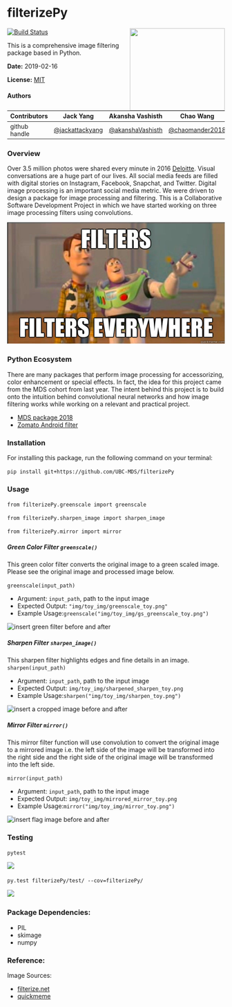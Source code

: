 
# filterizePy

<img src="https://filterize.net/wp-content/uploads/2018/02/logo_text_bottom-2.png" align="right" height="190" width="220"/>


[![Build Status](https://travis-ci.org/UBC-MDS/filterizePy.svg?branch=master)](https://travis-ci.org/UBC-MDS/filterizePy)

This is a comprehensive image filtering package based in Python.

**Date:** 2019-02-16

**License:** [MIT](https://opensource.org/licenses/MIT)

#### Authors

|Contributors |Jack Yang| Akansha Vashisth |Chao Wang|
|---|---|---|----|
|github handle|[@jackattackyang](https://github.com/jackattackyang)|[@akanshaVashisth](https://github.com/akanshaVashisth)|[@chaomander2018](https://github.com/chaomander2018)|

### Overview

Over 3.5 million photos were shared every minute in 2016 [Deloitte](https://www2.deloitte.com/uk/en/pages/press-releases/articles/3-point-5-million-photos-shared-every-minute.html). Visual conversations are a huge part of our lives. All social media feeds are filled with digital stories on Instagram, Facebook, Snapchat, and Twitter. Digital image processing is an important social media metric. We were driven to design a package for image processing and filtering. This is a Collaborative Software Development Project in which we have started working on three image processing filters using convolutions.

![theme](img/theme.png)

### Python Ecosystem
There are many packages that perform image processing for accessorizing, color enhancement or special effects. In fact, the idea for this project came from the MDS cohort from last year. The intent behind this project is to build onto the intuition behind convolutional neural networks and how image filtering works while working on a relevant and practical project.
* [MDS package 2018](https://github.com/UBC-MDS/InstaR/tree/v4.0)
* [Zomato Android filter](https://github.com/Zomato/AndroidPhotoFilters)

### Installation

For installing this package, run the following command on your terminal:

`pip install git+https://github.com/UBC-MDS/filterizePy`

### Usage

```from filterizePy.greenscale import greenscale```

```from filterizePy.sharpen_image import sharpen_image```

```from filterizePy.mirror import mirror```

##### Green Color Filter `greenscale()`
This green color filter converts the original image to a green scaled image.
Please see the original image and processed image below.

 `greenscale(input_path)`
 - Argument: `input_path`, path to the input image
 - Expected Output: `"img/toy_img/greenscale_toy.png"`
 - Example Usage:`greenscale("img/toy_img/gs_greenscale_toy.png")`

 ![insert green filter before and after](img/greenscale_eff.png)


##### Sharpen Filter `sharpen_image()`
 This sharpen filter highlights edges and fine details in an image.
`sharpen(input_path)`
 - Argument: `input_path`, path to the input image
 - Expected Output: `img/toy_img/sharpened_sharpen_toy.png`
 - Example Usage:`sharpen("img/toy_img/sharpen_toy.png")`

 ![insert a cropped image before and after](img/sharpen_eff.png)

##### Mirror Filter `mirror()`
 This mirror filter function will use convolution to convert the original image to a mirrored image i.e. the left side of the image will be transformed into the right side and the right side of the original image will be transformed into the left side.

`mirror(input_path)`
 - Argument: `input_path`, path to the input image
 - Expected Output: `img/toy_img/mirrored_mirror_toy.png`
 - Example Usage:`mirror("img/toy_img/mirror_toy.png")`

 ![insert flag image before and after](img/mirror_eff.png)

### Testing

`pytest`

![](img/pytest_result.png)

`py.test filterizePy/test/ --cov=filterizePy/ `

![](img/python_coverage.png)

### Package Dependencies:
- PIL
- skimage
- numpy


### Reference:
Image Sources:
- [filterize.net](https://filterize.net/wp-content/uploads/2018/02/logo_text_bottom-2.png)
- [quickmeme](http://www.quickmeme.com/img/2f/2f516b33efd7251b57bad254f1688131458e13d005972810676ea9622a6c4d29.jpg)
